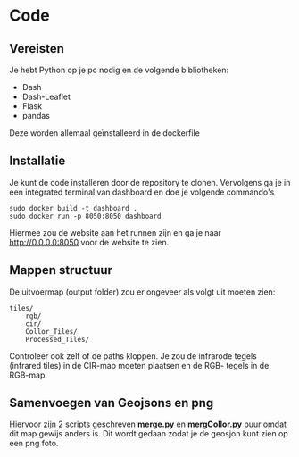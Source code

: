 # Code

## Vereisten

Je hebt Python op je pc nodig en de volgende bibliotheken:
- Dash
- Dash-Leaflet
- Flask
- pandas

Deze worden allemaal geïnstalleerd in de dockerfile

## Installatie

Je kunt de code installeren door de repository te clonen.
Vervolgens ga je in een integrated terminal van dashboard en doe je volgende commando's

```
sudo docker build -t dashboard .
sudo docker run -p 8050:8050 dashboard
```

Hiermee zou de website aan het runnen zijn en ga je naar http://0.0.0.0:8050 voor de website te zien.

## Mappen structuur

De uitvoermap (output folder) zou er ongeveer als volgt uit moeten zien:

```
tiles/
    rgb/
    cir/
    Collor_Tiles/
    Processed_Tiles/
```

Controleer ook zelf of de paths kloppen.
Je zou de infrarode tegels (infrared tiles) in de CIR-map moeten plaatsen en de RGB- tegels in de RGB-map.

## Samenvoegen van Geojsons en png

Hiervoor zijn 2 scripts geschreven **merge.py** en **mergCollor.py** puur omdat dit map gewijs anders is. Dit wordt gedaan zodat je de geosjon kunt zien op een png foto. 


